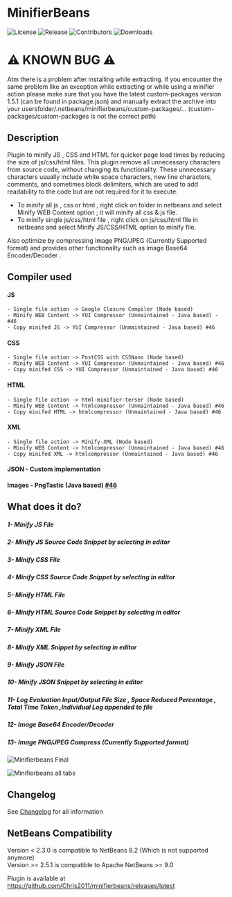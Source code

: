 # MinifierBeans 

![License](https://img.shields.io/github/license/Chris2011/minifierbeans.svg)
![Release](https://img.shields.io/github/release/Chris2011/minifierbeans.svg)
![Contributors](https://img.shields.io/github/contributors/chris2011/minifierbeans.svg)
![Downloads](https://img.shields.io/github/downloads/chris2011/minifierbeans/total.svg)

# ⚠️ KNOWN BUG ⚠️
Atm there is a problem after installing while extracting. If you encounter the same problem like an exception while extracting or while using a minifier action please make sure that you have the latest custom-packages version 1.5.1 (can be found in package.json) and manually extract the archive into your usersfolder/.netbeans/minifierbeans/custom-packages/... (custom-packages/custom-packages is not the correct path)

## Description

Plugin to minify JS , CSS and HTML for quicker page load times by reducing the size of js/css/html files.
This plugin remove all unnecessary characters from source code, without changing its functionality. These unnecessary characters usually include white space characters, new line characters, comments, and sometimes block delimiters, which are used to add readability to the code but are not required for it to execute.

- To minify all js , css or html , right click on folder in netbeans and select Minify WEB Content option ; it will minify all css & js file.
- To minify single js/css/html file , right click on js/css/html file in netbeans and select Minify JS/CSS/HTML option to minify file.

Also optimize by compressing image PNG/JPEG (Currently Supported format) and provides other functionality such as image Base64 Encoder/Decoder .


## Compiler used

#### JS
    - Single file action -> Google Closure Compiler (Node based)
    - Minify WEB Content -> YUI Compressor (Unmaintained - Java based) - #46
    - Copy minifed JS -> YUI Compressor (Unmaintained - Java based) #46
#### CSS
    - Single file action -> PostCSS with CSSNano (Node based)
    - Minify WEB Content -> YUI Compressor (Unmaintained - Java based) #46
    - Copy minifed CSS -> YUI Compressor (Unmaintained - Java based) #46
#### HTML
    - Single file action -> html-minifier-terser (Node based)
    - Minify WEB Content -> htmlcompressor (Unmaintained - Java based) #46
    - Copy minifed HTML -> htmlcompressor (Unmaintained - Java based) #46
#### XML
    - Single file action -> Minify-XML (Node based)
    - Minify WEB Content -> htmlcompressor (Unmaintained - Java based) #46
    - Copy minifed XML -> htmlcompressor (Unmaintained - Java based) #46
#### JSON - Custom implementation
#### Images - PngTastic (Java based) [#46](https://github.com/Chris2011/minifierbeans/issues/46)


## What does it do?

##### 1- Minify JS File
##### 2- Minify JS Source Code Snippet by selecting in editor
##### 3- Minify CSS File
##### 4- Minify CSS Source Code Snippet by selecting in editor
##### 5- Minify HTML File
##### 6- Minify HTML Source Code Snippet by selecting in editor
##### 7- Minify XML File
##### 8- Minify XML Snippet by selecting in editor
##### 9- Minify JSON File
##### 10- Minify JSON Snippet by selecting in editor
##### 11- Log Evaluation Input/Output File Size , Space Reduced Percentage , Total Time Taken ,Individual Log appended to file 
##### 12- Image Base64 Encoder/Decoder
##### 13- Image PNG/JPEG Compress (Currently Supported format)

![Minifierbeans Final](./screenshots/minifierbeans-final.jpg)

![Minifierbeans all tabs](./screenshots/minifierbeans-all-tabs.png)


## Changelog

See [Changelog](./Changelog.md) for all information  


## NetBeans Compatibility

Version < 2.3.0 is compatible to NetBeans 8.2 (Which is not supported anymore)  
Version >= 2.5.1 is compatible to Apache NetBeans >= 9.0  
  
Plugin is available at https://github.com/Chris2011/minifierbeans/releases/latest
